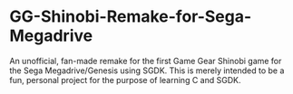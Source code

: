 # GG-Shinobi-Remake-for-Sega-Megadrive
An unofficial, fan-made remake for the first Game Gear Shinobi game for the Sega Megadrive/Genesis using SGDK. This is merely intended to be a fun, personal project for the purpose of learning C and SGDK.
